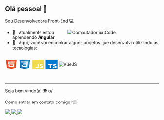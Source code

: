 ## Olá pessoal 👋 

Sou Desenvolvedora Front-End 💻

<img src="https://raw.githubusercontent.com/MicaelliMedeiros/micaellimedeiros/master/image/computer-illustration.png" min-width="300px" max-width="300px" width="300px" align="right" alt="Computador iuriCode">

- 🌱 &nbsp; Atualmente estou aprendendo **Angular**
- 💼 &nbsp; Aqui, você vai encontrar alguns projetos que desenvolvi utilizando as tecnologias: <br>

 <div style="display: inline_block"><br>
  <img align="center" alt="HTML" height="30" width="40" src="https://raw.githubusercontent.com/devicons/devicon/master/icons/html5/html5-original.svg"/>
  <img align="center" alt="CSS" height="30" width="40" src="https://raw.githubusercontent.com/devicons/devicon/master/icons/css3/css3-original.svg"/>  
  <img align="center" alt="Javascript" height="30" width="40" src="https://raw.githubusercontent.com/devicons/devicon/master/icons/javascript/javascript-plain.svg"/>
  <img align="center" alt="Typescript" height="30" width="40" src="https://raw.githubusercontent.com/devicons/devicon/master/icons/typescript/typescript-plain.svg"/>
  <img align="center" alt="VueJS"  height="30" width="40" src="https://cdn.jsdelivr.net/gh/devicons/devicon/icons/vuejs/vuejs-original.svg" />
</div><br><br>

---

Seja bem vindo(a) 🌍 o/ 


Como entrar em contato comigo 👇🏼 


<div align="left">
  <a href="#" alt="Linkedin">
    <img src="https://img.shields.io/badge/-Linkedin-7812fa?style=for-the-badge&logo=Linkedin&logoColor=FFF"/>
  </a>
  
  <a href="#" alt="Gmail">
    <img src="https://img.shields.io/badge/-Gmail-7812fa?style=for-the-badge&logo=Gmail&logoColor=FFF"/>
  </a>
  
  <a href="#" alt="Discord">
    <img src="https://img.shields.io/badge/-Discord-7812fa?style=for-the-badge&logo=Discord&logoColor=FFF"/>
  </a>
</div>









